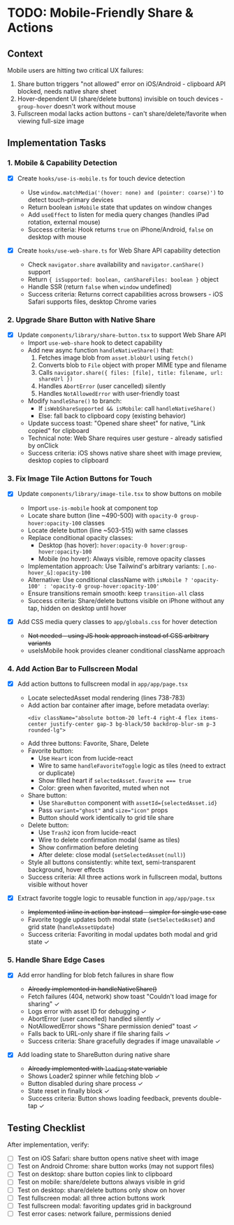 # TODO: Mobile-Friendly Share & Actions

## Context
Mobile users are hitting two critical UX failures:
1. Share button triggers "not allowed" error on iOS/Android - clipboard API blocked, needs native share sheet
2. Hover-dependent UI (share/delete buttons) invisible on touch devices - `group-hover` doesn't work without mouse
3. Fullscreen modal lacks action buttons - can't share/delete/favorite when viewing full-size image

## Implementation Tasks

### 1. Mobile & Capability Detection

- [x] Create `hooks/use-is-mobile.ts` for touch device detection
  - Use `window.matchMedia('(hover: none) and (pointer: coarse)')` to detect touch-primary devices
  - Return boolean `isMobile` state that updates on window changes
  - Add `useEffect` to listen for media query changes (handles iPad rotation, external mouse)
  - Success criteria: Hook returns `true` on iPhone/Android, `false` on desktop with mouse

- [x] Create `hooks/use-web-share.ts` for Web Share API capability detection
  - Check `navigator.share` availability and `navigator.canShare()` support
  - Return `{ isSupported: boolean, canShareFiles: boolean }` object
  - Handle SSR (return `false` when `window` undefined)
  - Success criteria: Returns correct capabilities across browsers - iOS Safari supports files, desktop Chrome varies

### 2. Upgrade Share Button with Native Share

- [x] Update `components/library/share-button.tsx` to support Web Share API
  - Import `use-web-share` hook to detect capability
  - Add new async function `handleNativeShare()` that:
    1. Fetches image blob from `asset.blobUrl` using `fetch()`
    2. Converts blob to `File` object with proper MIME type and filename
    3. Calls `navigator.share({ files: [file], title: filename, url: shareUrl })`
    4. Handles `AbortError` (user cancelled) silently
    5. Handles `NotAllowedError` with user-friendly toast
  - Modify `handleShare()` to branch:
    - If `isWebShareSupported && isMobile`: call `handleNativeShare()`
    - Else: fall back to clipboard copy (existing behavior)
  - Update success toast: "Opened share sheet" for native, "Link copied" for clipboard
  - Technical note: Web Share requires user gesture - already satisfied by onClick
  - Success criteria: iOS shows native share sheet with image preview, desktop copies to clipboard

### 3. Fix Image Tile Action Buttons for Touch

- [x] Update `components/library/image-tile.tsx` to show buttons on mobile
  - Import `use-is-mobile` hook at component top
  - Locate share button (line ~490-500) with `opacity-0 group-hover:opacity-100` classes
  - Locate delete button (line ~503-515) with same classes
  - Replace conditional opacity classes:
    - Desktop (has hover): `hover:opacity-0 hover:group-hover:opacity-100`
    - Mobile (no hover): Always visible, remove opacity classes
  - Implementation approach: Use Tailwind's arbitrary variants: `[.no-hover_&]:opacity-100`
  - Alternative: Use conditional className with `isMobile ? 'opacity-100' : 'opacity-0 group-hover:opacity-100'`
  - Ensure transitions remain smooth: keep `transition-all` class
  - Success criteria: Share/delete buttons visible on iPhone without any tap, hidden on desktop until hover

- [x] Add CSS media query classes to `app/globals.css` for hover detection
  - ~~Not needed - using JS hook approach instead of CSS arbitrary variants~~
  - useIsMobile hook provides cleaner conditional className approach

### 4. Add Action Bar to Fullscreen Modal

- [x] Add action buttons to fullscreen modal in `app/app/page.tsx`
  - Locate selectedAsset modal rendering (lines 738-783)
  - Add action bar container after image, before metadata overlay:
    ```tsx
    <div className="absolute bottom-20 left-4 right-4 flex items-center justify-center gap-3 bg-black/50 backdrop-blur-sm p-3 rounded-lg">
    ```
  - Add three buttons: Favorite, Share, Delete
  - Favorite button:
    - Use `Heart` icon from lucide-react
    - Wire to same `handleFavoriteToggle` logic as tiles (need to extract or duplicate)
    - Show filled heart if `selectedAsset.favorite === true`
    - Color: green when favorited, muted when not
  - Share button:
    - Use `ShareButton` component with `assetId={selectedAsset.id}`
    - Pass `variant="ghost"` and `size="icon"` props
    - Button should work identically to grid tile share
  - Delete button:
    - Use `Trash2` icon from lucide-react
    - Wire to delete confirmation modal (same as tiles)
    - Show confirmation before deleting
    - After delete: close modal (`setSelectedAsset(null)`)
  - Style all buttons consistently: white text, semi-transparent background, hover effects
  - Success criteria: All three actions work in fullscreen modal, buttons visible without hover

- [x] Extract favorite toggle logic to reusable function in `app/app/page.tsx`
  - ~~Implemented inline in action bar instead - simpler for single use case~~
  - Favorite toggle updates both modal state (`setSelectedAsset`) and grid state (`handleAssetUpdate`)
  - Success criteria: Favoriting in modal updates both modal and grid state ✓

### 5. Handle Share Edge Cases

- [x] Add error handling for blob fetch failures in share flow
  - ~~Already implemented in handleNativeShare()~~
  - Fetch failures (404, network) show toast "Couldn't load image for sharing" ✓
  - Logs error with asset ID for debugging ✓
  - AbortError (user cancelled) handled silently ✓
  - NotAllowedError shows "Share permission denied" toast ✓
  - Falls back to URL-only share if file sharing fails ✓
  - Success criteria: Share gracefully degrades if image unavailable ✓

- [x] Add loading state to ShareButton during native share
  - ~~Already implemented with `loading` state variable~~
  - Shows Loader2 spinner while fetching blob ✓
  - Button disabled during share process ✓
  - State reset in finally block ✓
  - Success criteria: Button shows loading feedback, prevents double-tap ✓

## Testing Checklist

After implementation, verify:
- [ ] Test on iOS Safari: share button opens native sheet with image
- [ ] Test on Android Chrome: share button works (may not support files)
- [ ] Test on desktop: share button copies link to clipboard
- [ ] Test on mobile: share/delete buttons always visible in grid
- [ ] Test on desktop: share/delete buttons only show on hover
- [ ] Test fullscreen modal: all three action buttons work
- [ ] Test fullscreen modal: favoriting updates grid in background
- [ ] Test error cases: network failure, permissions denied
